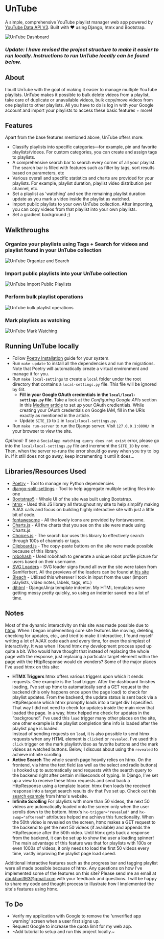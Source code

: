 # UnTube

A simple, comprehensive YouTube playlist manager web app powered by [YouTube Data API V3](https://developers.google.com/youtube/v3/). Built with ❤ using Django, htmx and Bootstrap. 

![UnTube Dashboard](walkthroughs/dashboard.gif)


### _Update: I have revised the project structure to make it easier to run locally. Instructions to run UnTube locally can be found below._


## About

I built UnTube with the goal of making it easier to manage multiple YouTube playlists. UnTube makes it possible to bulk delete videos from a playlist, take care of duplicate or unavailable videos, bulk copy/move videos from one playlist to other playlists. All you have to do is log in with your Google account and import your playlists to access these basic features + more!

## Features

Apart from the base features mentioned above, UnTube offers more:

- Classify playlists into specific categories—for example, pin and favorite playlists/videos. For custom categories, you can create and assign tags to playlists.
- A comprehensive search bar to search every corner of all your playlist. The search bar is filled with features such as filter by tags, sort results based on parameters, etc
- Various overall and specific statistics and charts are provided for your playlists. For example, playlist duration, playlist video distribution per channel, etc.
- Set a playlist as 'watching' and see the remaining playlist duration update as you mark a video inside the playlist as watched.
- Import public playlists to your own UnTube collection. After importing, you can copy videos from that playlist into your own playlists.
- Set a gradient background ;)

## Walkthroughs

### Organize your playlists using Tags + Search for videos and playlist found in your UnTube collection

![UnTube Organize and Search](walkthroughs/organize-and-search.gif)

### Import public playlists into your UnTube collection

![UnTube Import Public Playlists](walkthroughs/import-public.gif)

### Perform bulk playlist operations

![UnTube bulk playlist operations](https://bakaabu.pythonanywhere.com/static/assets/imgs/features.70cfacf34e92.gif)

### Mark playlists as watching

![UnTube Mark Watching](walkthroughs/mark-watching.gif?raw=true)


## Running UnTube locally

- Follow [Poetry Installation](https://python-poetry.org/docs/#installing-with-the-official-installer) guide for your system.
- Run `make update` to install all the dependencies and run the migrations. Note that Poetry will automatically create a virtual environment and manage it for you.
- Run `make local-settings` to create a `local` folder under the root directory that contains a `local-settings.py` file. This file will be ignored by Git. 
    - **Fill in your Google OAuth credentials in the `local/local-settings.py` file.** Take a look at the _Configuring Google APIs_ section in this [Medium article](https://dev.to/mdrhmn/django-google-authentication-using-django-allauth-18f8) to set up your OAuth credientials. While creating your OAuth credentials on Google IAM, fill in the URIs exactly as mentioned in the article.
    - Update `SITE_ID` to `2` in `local/local-settings.py`.
- Run `make run-server` to run the Django server. Visit `127.0.0.1:8000/` in your browser to view the site.

_Optional:_ If see a `SocialApp matching query does not exist` error, please go into the `local/local-settings.py` file and increment the `SITE_ID` by one. Then, when the server re-runs the error should go away when you try to log in. If it still does not go away, keep incrementing it until it does...

## Libraries/Resources Used

- [Poetry](https://python-poetry.org/docs/) - Tool to manage my Python dependencies 
- [django-split-settings](https://pypi.org/project/django-split-settings/) - Tool to help aggregate mulitple setting files into one 
- [Bootstrap5](https://blog.getbootstrap.com/2021/05/05/bootstrap-5/) - Whole UI of the site was built using Bootstrap.
- [htmx](https://htmx.org) - Used this JS library all throughout my site to help simplify making AJAX calls and focus on building highly interactive site with just a little bit of code.
- [fontawesome](fontawesome.com/) - All the lovely icons are provided by fontawesome.
- [Charts.js](https://www.chartjs.org/) - All the charts that you see on the site were made using Charts.js
- [Choices.js](https://github.com/Choices-js/Choices) - The search bar uses this library to effectively search through 100s of channels or tags.
- [Clipboard.js](https://clipboardjs.com/) - The copy-paste buttons on the site were made possible because of this library.
- [robohash](https://robohash.org/) - Used robohash to generate a unique robot profile picture for users based on their username.
- [SVG Loaders](https://github.com/SamHerbert/SVG-Loaders) - SVG loader signs found all over the site were taken from SamHerbert. All the previews of the loaders can be found at [his site](https://samherbert.net/svg-loaders/)
- [Bleach](https://pypi.org/project/bleach/) - Utilized this wherever I took in input from the user (import playlists, video notes, labels, tags, etc.)
- [djhtml](https://github.com/rtts/djhtml) - Django/Jinja template indenter. My HTML templates were getting messy pretty quickly, so using an indenter saved me a lot of time.


## Notes

Most of the dynamic interactivity on this site was made possible due to [htmx](htmx.org). When I began implementing core site features like moving, deleting, checking for updates, etc., and tried to make it interactive, I found myself writing a lot of AJAX code each and every time, for even the simplest of interactivity. It was when I found htmx my development process sped up quite a bit. Who would have thought that instead of replacing the whole page with the response, just replacing a particular target element within the page with the HttpResponse would do wonders? Some of the major places I've used htmx on this site:

-    <b>HTMX Triggers</b> htmx offers various triggers upon which it sends requests. One example is the <code>load</code> trigger. After the dashboard finishes loading, I've set up htmx to automatically send a GET request to the backend (this only happens once upon the page load) to check for playlist updates. From the backend, the update status is sent back via a HttpResponse which htmx promptly loads into a target div I specified. That way I did not need to check for updates inside the main view that loaded the page. In a way, htmx helped me check for updates in the "background". I've used this <code>load</code> trigger many other places on the site, one other example is the playlist completion time info is loaded after the playlist page is loaded.<br>
    Instead of sending requests on <code>load</code>, it is also possible to send htmx requests when any HTML element is <code>click</code>ed or <code>revealed</code>. I've used this <Code>click</code> trigger on the mark playlist/video as favorite buttons and the mark videos as watched buttons. Below, I discuss about using the <code>revealed</code> to achieve infinite scrolling.
-    <b>Active Search</b> The whole search page heavily relies on htmx. On the frontend, via htmx the text field (as well as the select and radio buttons) is hooked up to automatically send requests with the search query to the backend right after certain milliseconds of typing. In Django, I've set up a view to receive these htmx requests and send back a HttpResponse using a template loader. htmx then loads the received response into a target search results div that I've set up. Check out this [search example](https://htmx.org/examples/active-search/) from htmx's website.
-    <b>Infinite Scrolling</b> For playlists with more than 50 videos, the next 50 videos are automatically loaded onto the screen only when the user scrolls down to the bottom. htmx's <code>hx-trigger="revealed"</code> and <code>hx-swap="afterend"</code> attributes helped me achieve this functionality. When the 50th video is revealed on the screen, htmx makes a GET request to the backend to get the next 50 videos (if available) and appends the HttpResponse after the 50th video. Until htmx gets back a response from the backend, it can be set up to show the user a loading spinner!<br>
    The main advantage of this feature was that for playlists with 100s or even 1000s of videos, it only needs to load the first 50 videos every time, vastly improving the playlist page load speed.
    
Additional interactive features such as the progress bar and tagging playlist were all made possible because of htmx. Any questions on how I've implemented some of the features on this site? Please send me an email at [abukhan363@gmail.com](mailto:abukhan363@gmail.com) with your feedback and questions. I will be happy to share my code and thought process to illustrate how I implemented the site's features using htmx. 


## To Do 
- Verify my application with Google to remove the 'unverified app warning' screen when a user first signs up.
- Request Google to increase the quota limit for my web app.
- ~Add tutorial to setup and run this project locally.~
